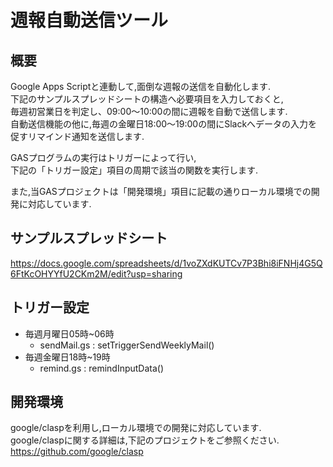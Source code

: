 # 週報自動送信ツール
## 概要
Google Apps Scriptと連動して,面倒な週報の送信を自動化します.  
下記のサンプルスプレッドシートの構造へ必要項目を入力しておくと,  
毎週初営業日を判定し、09:00～10:00の間に週報を自動で送信します.  
自動送信機能の他に,毎週の金曜日18:00～19:00の間にSlackへデータの入力を促すリマインド通知を送信します.  
  
GASプログラムの実行はトリガーによって行い,  
下記の「トリガー設定」項目の周期で該当の関数を実行します.  
  
また,当GASプロジェクトは「開発環境」項目に記載の通りローカル環境での開発に対応しています.
## サンプルスプレッドシート
https://docs.google.com/spreadsheets/d/1voZXdKUTCv7P3Bhi8iFNHj4G5Q6FtKcOHYYfU2CKm2M/edit?usp=sharing
## トリガー設定
- 毎週月曜日05時~06時
  - sendMail.gs : setTriggerSendWeeklyMail()
- 毎週金曜日18時~19時
  - remind.gs : remindInputData()
## 開発環境
google/claspを利用し,ローカル環境での開発に対応しています.  
google/claspに関する詳細は,下記のプロジェクトをご参照ください.  
https://github.com/google/clasp
